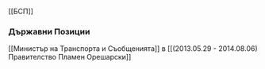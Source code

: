 [[БСП]]

### Държавни Позиции
[[Министър на Транспорта и Съобщенията]] в [[(2013.05.29 - 2014.08.06) Правителство Пламен Орешарски]]
